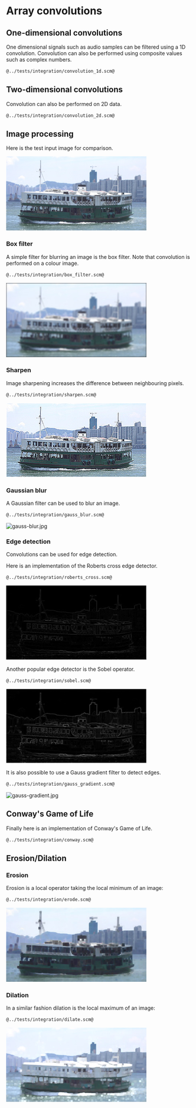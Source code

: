 # Array convolutions
## One-dimensional convolutions

One dimensional signals such as audio samples can be filtered using a 1D convolution.
Convolution can also be performed using composite values such as complex numbers.

```Scheme
@../tests/integration/convolution_1d.scm@
```

## Two-dimensional convolutions

Convolution can also be performed on 2D data.

```Scheme
@../tests/integration/convolution_2d.scm@
```

## Image processing

Here is the test input image for comparison.

![star-ferry.jpg](star-ferry.jpg "Test input image")

### Box filter

A simple filter for blurring an image is the box filter. Note that convolution is performed on a colour image.

```Scheme
@../tests/integration/box_filter.scm@
```

![box-filter.jpg](box-filter.jpg "Box blur filter")

### Sharpen

Image sharpening increases the difference between neighbouring pixels.

```Scheme
@../tests/integration/sharpen.scm@
```

![sharpen.jpg](sharpen.jpg "Sharpen")

### Gaussian blur

A Gaussian filter can be used to blur an image.

```Scheme
@../tests/integration/gauss_blur.scm@
```

![gauss-blur.jpg](gauss-blur.jpg "Gauss blur")

### Edge detection

Convolutions can be used for edge detection.

Here is an implementation of the Roberts cross edge detector.

```Scheme
@../tests/integration/roberts_cross.scm@
```

![roberts-cross.jpg](roberts-cross.jpg "Roberts cross edge detector")

Another popular edge detector is the Sobel operator.

```Scheme
@../tests/integration/sobel.scm@
```

![sobel.jpg](sobel.jpg "Sobel edges")

It is also possible to use a Gauss gradient filter to detect edges.

```Scheme
@../tests/integration/gauss_gradient.scm@
```

![gauss-gradient.jpg](gauss-gradient.jpg "Gauss gradient")

## Conway's Game of Life

Finally here is an implementation of Conway's Game of Life.

```Scheme
@../tests/integration/conway.scm@
```

## Erosion/Dilation

### Erosion

Erosion is a local operator taking the local minimum of an image:

```Scheme
@../tests/integration/erode.scm@
```

![eroded.jpg](eroded.jpg)

### Dilation

In a similar fashion dilation is the local maximum of an image:

```Scheme
@../tests/integration/dilate.scm@
```

![dilated.jpg](dilated.jpg)
